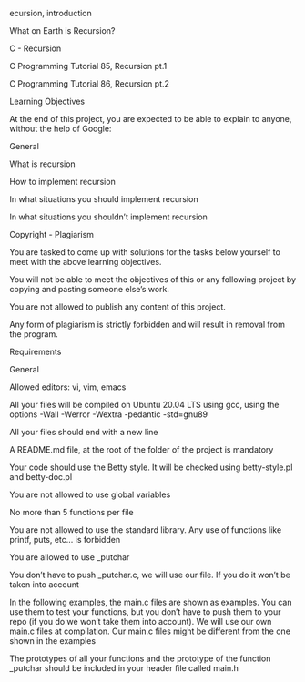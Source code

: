 ecursion, introduction



What on Earth is Recursion?



C - Recursion



C Programming Tutorial 85, Recursion pt.1



C Programming Tutorial 86, Recursion pt.2



Learning Objectives



At the end of this project, you are expected to be able to explain to anyone, without the help of Google:



General



What is recursion



How to implement recursion



In what situations you should implement recursion



In what situations you shouldn’t implement recursion



Copyright - Plagiarism



You are tasked to come up with solutions for the tasks below yourself to meet with the above learning objectives.



You will not be able to meet the objectives of this or any following project by copying and pasting someone else’s work.



You are not allowed to publish any content of this project.



Any form of plagiarism is strictly forbidden and will result in removal from the program.



Requirements



General



Allowed editors: vi, vim, emacs



All your files will be compiled on Ubuntu 20.04 LTS using gcc, using the options -Wall -Werror -Wextra -pedantic -std=gnu89



All your files should end with a new line



A README.md file, at the root of the folder of the project is mandatory



Your code should use the Betty style. It will be checked using betty-style.pl and betty-doc.pl



You are not allowed to use global variables



No more than 5 functions per file



You are not allowed to use the standard library. Any use of functions like printf, puts, etc… is forbidden



You are allowed to use _putchar



You don’t have to push _putchar.c, we will use our file. If you do it won’t be taken into account



In the following examples, the main.c files are shown as examples. You can use them to test your functions, but you don’t have to push them to your repo (if you do we won’t take them into account). We will use our own main.c files at compilation. Our main.c files might be different from the one shown in the examples



The prototypes of all your functions and the prototype of the function _putchar should be included in your header file called main.h
